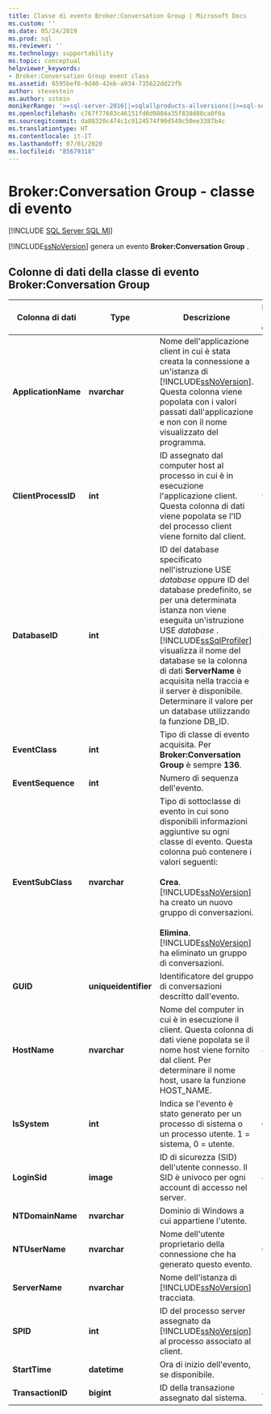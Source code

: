 ```yaml
---
title: Classe di evento Broker:Conversation Group | Microsoft Docs
ms.custom: ''
ms.date: 05/24/2019
ms.prod: sql
ms.reviewer: ''
ms.technology: supportability
ms.topic: conceptual
helpviewer_keywords:
- Broker:Conversation Group event class
ms.assetid: 6595bef6-9d40-42eb-a934-735622dd23fb
author: stevestein
ms.author: sstein
monikerRange: '>=sql-server-2016||=sqlallproducts-allversions||>=sql-server-linux-2017||=azuresqldb-mi-current'
ms.openlocfilehash: c767f77683c46151fd0d9804a35f838d88ca0f0a
ms.sourcegitcommit: da88320c474c1c9124574f90d549c50ee3387b4c
ms.translationtype: HT
ms.contentlocale: it-IT
ms.lasthandoff: 07/01/2020
ms.locfileid: "85679318"
---
```

# <a name="brokerconversation-group-event-class"></a>Broker:Conversation Group  - classe di evento

[!INCLUDE [SQL Server SQL MI](../../includes/applies-to-version/sql-asdbmi.md)]

[!INCLUDE[ssNoVersion](../../includes/ssnoversion-md.md)] genera un evento **Broker:Conversation Group** .  
  
## <a name="brokerconversation-group-event-class-data-columns"></a>Colonne di dati della classe di evento Broker:Conversation Group  
  
|Colonna di dati|Type|Descrizione|Numero di colonna|Filtrabile|  
|-----------------|----------|-----------------|-------------------|----------------|  
|**ApplicationName**|**nvarchar**|Nome dell'applicazione client in cui è stata creata la connessione a un'istanza di [!INCLUDE[ssNoVersion](../../includes/ssnoversion-md.md)]. Questa colonna viene popolata con i valori passati dall'applicazione e non con il nome visualizzato del programma.|10|Sì|  
|**ClientProcessID**|**int**|ID assegnato dal computer host al processo in cui è in esecuzione l'applicazione client. Questa colonna di dati viene popolata se l'ID del processo client viene fornito dal client.|9|Sì|  
|**DatabaseID**|**int**|ID del database specificato nell'istruzione USE *database* oppure ID del database predefinito, se per una determinata istanza non viene eseguita un'istruzione USE *database* . [!INCLUDE[ssSqlProfiler](../../includes/sssqlprofiler-md.md)] visualizza il nome del database se la colonna di dati **ServerName** è acquisita nella traccia e il server è disponibile. Determinare il valore per un database utilizzando la funzione DB_ID.|3|Sì|  
|**EventClass**|**int**|Tipo di classe di evento acquisita. Per **Broker:Conversation Group** è sempre **136**.|27|No|  
|**EventSequence**|**int**|Numero di sequenza dell'evento.|51|No|  
|**EventSubClass**|**nvarchar**|Tipo di sottoclasse di evento in cui sono disponibili informazioni aggiuntive su ogni classe di evento. Questa colonna può contenere i valori seguenti:<br /><br /> **Crea**. [!INCLUDE[ssNoVersion](../../includes/ssnoversion-md.md)] ha creato un nuovo gruppo di conversazioni.<br /><br /> **Elimina**. [!INCLUDE[ssNoVersion](../../includes/ssnoversion-md.md)] ha eliminato un gruppo di conversazioni.|21|Sì|  
|**GUID**|**uniqueidentifier**|Identificatore del gruppo di conversazioni descritto dall'evento.|54|No|  
|**HostName**|**nvarchar**|Nome del computer in cui è in esecuzione il client. Questa colonna di dati viene popolata se il nome host viene fornito dal client. Per determinare il nome host, usare la funzione HOST_NAME.|8|Sì|  
|**IsSystem**|**int**|Indica se l'evento è stato generato per un processo di sistema o un processo utente. 1 = sistema, 0 = utente.|60|No|  
|**LoginSid**|**image**|ID di sicurezza (SID) dell'utente connesso. Il SID è univoco per ogni account di accesso nel server.|41|Sì|  
|**NTDomainName**|**nvarchar**|Dominio di Windows a cui appartiene l'utente.|7|Sì|  
|**NTUserName**|**nvarchar**|Nome dell'utente proprietario della connessione che ha generato questo evento.|6|Sì|  
|**ServerName**|**nvarchar**|Nome dell'istanza di [!INCLUDE[ssNoVersion](../../includes/ssnoversion-md.md)] tracciata.|26|No|  
|**SPID**|**int**|ID del processo server assegnato da [!INCLUDE[ssNoVersion](../../includes/ssnoversion-md.md)] al processo associato al client.|12|Sì|  
|**StartTime**|**datetime**|Ora di inizio dell'evento, se disponibile.|14|Sì|  
|**TransactionID**|**bigint**|ID della transazione assegnato dal sistema.|4|No|  
  
  
